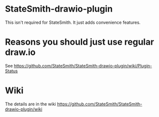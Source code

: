 # StateSmith-drawio-plugin
This isn't required for StateSmith. It just adds convenience features.

# Reasons you should just use regular draw.io
See https://github.com/StateSmith/StateSmith-drawio-plugin/wiki/Plugin-Status

# Wiki
The details are in the wiki https://github.com/StateSmith/StateSmith-drawio-plugin/wiki
